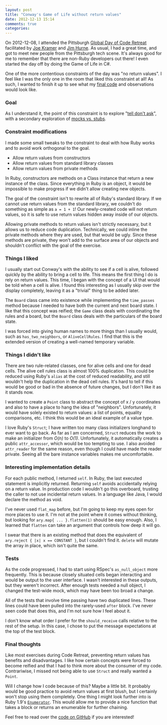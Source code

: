 ```yaml
---
layout: post
title: "Conway's Game of Life without return values"
date: 2012-12-13 15:14
comments: true
categories:
---
```


On 2012-12-08, I attended the Pittsburgh
[Global Day of Code Retreat][gdcr] facilitated by [Joe Kramer][joe]
and [Jim Hurne][jim]. As usual, I had a great time, and got to meet
new people from the Pittsburgh tech scene. It's always good for me to
remember that there are non-Ruby developers out there! I even started
the day off by doing the Game of Life in C#.

One of the more contentious constraints of the day was "no return
values". I feel like I was the only one in the room that liked this
constraint at all!  As such, I wanted to finish it up to see what my
[final code][code] and observations would look like.

<!-- more -->

### Goal

As I understand it, the point of this constraint is to explore
"[tell don't ask][tda]", with a secondary exploration of
[mocks vs. stubs][mocks-arent-stubs].

### Constraint modifications

I made some small tweaks to the constraint to deal with how Ruby
works and to avoid work orthogonal to the goal.

* Allow return values from constructors
* Allow return values from standard library classes
* Allow return values from private methods

In Ruby, constructors are methods on a Class instance that return a
new instance of the class. Since everything in Ruby is an object, it
would be impossible to make progress if we didn't allow creating new
objects.

The goal of the constraint isn't to rewrite all of Ruby's standard
library. If we cannot use return values from the standard library, we
couldn't do something as simple as `a = 1 + 1`! Our newly-created
code will not return values, so it is safe to use return values hidden
away inside of our objects.

Allowing private methods to return values isn't strictly necessary,
but it allows us to reduce code duplication. Technically, we could
inline the private methods where they are used, but that would be
ugly. Since these methods are private, they won't add to the surface
area of our objects and shouldn't conflict with the goal of the
exercise.

### Things I liked

I usually start out Conway's with the ability to see if a cell is
alive, followed quickly by the ability to bring a cell to life. This
means the first thing I do is rely on return values. This time, I
began with the concept of a UI that would be told when a cell is
alive. I found this interesting as I usually skip over the display
completely, leaving it as a "trivial" thing to be added later.

The `Board` class came into existence while implementing the
`time_passes` method because I needed to have both the current and
next board state. I like that this concept was reified; the `Game`
class deals with coordinating the rules and a board, but the `Board`
class deals with the particulars of the board state.

I was forced into giving human names to more things than I usually
would, such as `has_two_neighbors`, or `AliveCellRules`. I find that
this is the extended version of creating a well-named temporary
variable.

### Things I didn't like

There are two rule-related classes, one for alive cells and one for
dead cells. The alive cell rules class is almost 100%
duplication. This could be reduced using Ruby's `alias` at the cost of
reduced readability, and still wouldn't help the duplication in the
dead cell rules. It's hard to tell if this would be good or bad in the
absence of future changes, but I don't like it as it stands now.

I wanted to create a `Point` class to abstract the concept of x / y
coordinates and also to have a place to hang the idea of
"neighbors". Unfortunately, it would have solely existed to return
values: a list of points, equality comparisons, etc. I think this
would be an ideal example of a value type.

I love Ruby's `Struct`; I have written too many class initializers
longhand to ever want to go back. As far as I am concerned, `Struct`
reduces the work to make an initializer from *O(n)* to *O(1)*.
Unfortunately, it automatically creates a public `attr_accessor`,
which would be too tempting to use. I also avoided `attr_reader` for
the same reason, even though I could have made the reader
private. Seeing all the bare instance variables makes me
uncomfortable.

### Interesting implementation details

For each public method, I returned `self`. In Ruby, the last executed
statement is implicitly returned. Returning `self` avoids accidentally
relying on a return value. In production code I wouldn't go this
overboard, trusting the caller to not use incidental return values. In
a language like Java, I would declare the method as void.

I've never used `flat_map` before, but I'm going to keep my eyes open
for more places to use it. I'm not at the point where it comes without
thinking, but looking for `ary.map{ ... }.flatten(1)` should be easy
enough. Also, I learned that `flatten` can take an argument that
controls how deep it will go.

I swear that there is an existing method that does the equivalent of
`ary.reject { |x| x == CONSTANT }`, but I couldn't find it. `delete`
will mutate the array in place, which isn't quite the same.

### Tests

As the code progressed, I had to start using RSpec's `as_null_object`
more frequently. This is because closely situated cells began
interacting and would be output to the user interface. I wasn't
interested in these outputs, but they weren't incorrect. After enough
tests needed a null object, I changed the test-wide mock, which may
have been too broad a change.

All of the tests that involve time passing have two duplicated
lines. These lines could have been pulled into the rarely-used `after`
block. I've never seen code that does this, and I'm not sure how I
feel about it.

I don't know what order I prefer for the `should_receive` calls
relative to the rest of the setup. In this case, I chose to put the
message expectations at the top of the test block.

### Final thoughts

Like most exercises during Code Retreat, preventing return values has
benefits and disadvantages. I like how certain concepts were forced to
become reified and that I had to think more about the consumer of my
code. Contrariwise, I missed not being able to use `Struct` and really
wanted a `Point`.

Will I change how I code because of this? Maybe a little bit. It
probably would be good practice to avoid return values at first blush,
but I certainly won't stop using them completely. One thing I might
look further into is Ruby 1.9's [`Enumerator`][enumerator]. This would
allow me to provide a nice function that takes a block or returns an
enumerable for further chaining.

Feel free to read over the [code on GitHub][code] if you are
interested!

[gdcr]: http://globalday.coderetreat.org/
[jim]: https://twitter.com/jthurne
[joe]: https://twitter.com/josephrkramer
[code]: https://github.com/shepmaster/gdcr-no-return-values
[tda]: http://pragprog.com/articles/tell-dont-ask
[mocks-arent-stubs]: http://martinfowler.com/articles/mocksArentStubs.html
[enumerator]: http://www.ruby-doc.org/core-1.9.3/Enumerator.html
